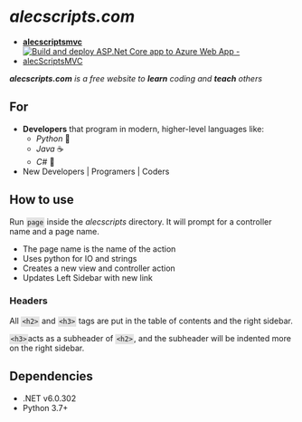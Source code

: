 # ***alecscripts.com***
- [**alecscriptsmvc**](https://alecscriptsmvc.azurewebsites.net)  
- [![Build and deploy ASP.Net Core app to Azure Web App - alecScriptsMVC](https://github.com/searsam1/alecscripts/actions/workflows/main_alecscriptsmvc.yml/badge.svg)](https://github.com/searsam1/alecscripts/actions/workflows/main_alecscriptsmvc.yml)

_**alecscripts.com** is a free website to **learn** coding and **teach** others_
## For 
- **Developers** that program in modern, higher-level languages like:
    - _Python_ 🐍
    - _Java_ ☕️
    - _C#_ 💽
- New Developers | Programers | Coders

## How to use
Run <code style="padding: 2px; background: rgb(1,1,1,.1);">page</code> 
inside the *alecscripts* directory. It will prompt for a controller name and 
a page name. 

- The page name is the name of the action
- Uses python for IO and strings
- Creates a new view and controller action
- Updates Left Sidebar with new link

### Headers

All <code style="padding: 2px; background: rgb(1,1,1,.1);">&lt;h2&gt;</code> and <code style="padding: 2px; background: rgb(1,1,1,.1);">&lt;h3&gt;</code> 
tags are put in the table of contents and the right sidebar. 

<code style="padding: 2px; background: rgb(1,1,1,.1);">&lt;h3&gt;</code>acts as a subheader of <code style="padding: 2px; background: rgb(1,1,1,.1);">&lt;h2&gt;</code>, and the subheader will be indented more on the right sidebar. 

## Dependencies
- .NET v6.0.302
- Python 3.7+

